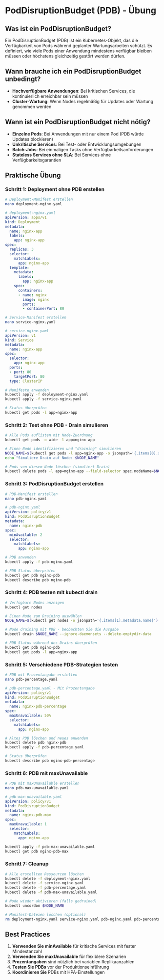 # PodDisruptionBudget (PDB) - Übung

## Was ist ein PodDisruptionBudget?

Ein PodDisruptionBudget (PDB) ist ein Kubernetes-Objekt, das die Verfügbarkeit von Pods während geplanter Wartungsarbeiten schützt. Es definiert, wie viele Pods einer Anwendung mindestens verfügbar bleiben müssen oder höchstens gleichzeitig gestört werden dürfen.

## Wann brauche ich ein PodDisruptionBudget unbedingt?

- **Hochverfügbare Anwendungen**: Bei kritischen Services, die kontinuierlich erreichbar sein müssen
- **Cluster-Wartung**: Wenn Nodes regelmäßig für Updates oder Wartung genommen werden

## Wann ist ein PodDisruptionBudget nicht nötig?

- **Einzelne Pods**: Bei Anwendungen mit nur einem Pod (PDB würde Updates blockieren)
- **Unkritische Services**: Bei Test- oder Entwicklungsumgebungen
- **Batch-Jobs**: Bei einmaligen Tasks ohne Verfügbarkeitsanforderungen
- **Stateless Services ohne SLA**: Bei Services ohne Verfügbarkeitsgarantien

## Praktische Übung

### Schritt 1: Deployment ohne PDB erstellen

```bash
# Deployment-Manifest erstellen
nano deployment-nginx.yaml
```

```yaml
# deployment-nginx.yaml
apiVersion: apps/v1
kind: Deployment
metadata:
  name: nginx-app
  labels:
    app: nginx-app
spec:
  replicas: 3
  selector:
    matchLabels:
      app: nginx-app
  template:
    metadata:
      labels:
        app: nginx-app
    spec:
      containers:
      - name: nginx
        image: nginx
        ports:
        - containerPort: 80
```

```bash
# Service-Manifest erstellen
nano service-nginx.yaml
```

```yaml
# service-nginx.yaml
apiVersion: v1
kind: Service
metadata:
  name: nginx-app
spec:
  selector:
    app: nginx-app
  ports:
  - port: 80
    targetPort: 80
  type: ClusterIP
```

```bash
# Manifeste anwenden
kubectl apply -f deployment-nginx.yaml
kubectl apply -f service-nginx.yaml

# Status überprüfen
kubectl get pods -l app=nginx-app
```

### Schritt 2: Test ohne PDB - Drain simulieren

```bash
# Alle Pods auflisten mit Node-Zuordnung
kubectl get pods -o wide -l app=nginx-app

# Einen Node identifizieren und "draining" simulieren
NODE_NAME=$(kubectl get pods -l app=nginx-app -o jsonpath='{.items[0].spec.nodeName}')
echo "Simuliere Drain auf Node: $NODE_NAME"

# Pods von diesem Node löschen (simuliert Drain)
kubectl delete pods -l app=nginx-app --field-selector spec.nodeName=$NODE_NAME
```

### Schritt 3: PodDisruptionBudget erstellen

```bash
# PDB-Manifest erstellen
nano pdb-nginx.yaml
```

```yaml
# pdb-nginx.yaml
apiVersion: policy/v1
kind: PodDisruptionBudget
metadata:
  name: nginx-pdb
spec:
  minAvailable: 2
  selector:
    matchLabels:
      app: nginx-app
```

```bash
# PDB anwenden
kubectl apply -f pdb-nginx.yaml

# PDB Status überprüfen
kubectl get pdb nginx-pdb
kubectl describe pdb nginx-pdb
```

### Schritt 4: PDB testen mit kubectl drain

```bash
# Verfügbare Nodes anzeigen
kubectl get nodes

# Einen Node zum Draining auswählen
NODE_NAME=$(kubectl get nodes -o jsonpath='{.items[1].metadata.name}')

# Node draining mit PDB - beobachten Sie die Ausgabe
kubectl drain $NODE_NAME --ignore-daemonsets --delete-emptydir-data

# PDB Status während des Drains überprüfen
kubectl get pdb nginx-pdb
kubectl get pods -l app=nginx-app
```

### Schritt 5: Verschiedene PDB-Strategien testen

```bash
# PDB mit Prozentangabe erstellen
nano pdb-percentage.yaml
```

```yaml
# pdb-percentage.yaml - Mit Prozentangabe
apiVersion: policy/v1
kind: PodDisruptionBudget
metadata:
  name: nginx-pdb-percentage
spec:
  maxUnavailable: 50%
  selector:
    matchLabels:
      app: nginx-app
```

```bash
# Altes PDB löschen und neues anwenden
kubectl delete pdb nginx-pdb
kubectl apply -f pdb-percentage.yaml

# Status überprüfen
kubectl describe pdb nginx-pdb-percentage
```

### Schritt 6: PDB mit maxUnavailable

```bash
# PDB mit maxUnavailable erstellen
nano pdb-max-unavailable.yaml
```

```yaml
# pdb-max-unavailable.yaml
apiVersion: policy/v1
kind: PodDisruptionBudget
metadata:
  name: nginx-pdb-max
spec:
  maxUnavailable: 1
  selector:
    matchLabels:
      app: nginx-app
```

```bash
kubectl apply -f pdb-max-unavailable.yaml
kubectl get pdb nginx-pdb-max
```

### Schritt 7: Cleanup

```bash
# Alle erstellten Ressourcen löschen
kubectl delete -f deployment-nginx.yaml
kubectl delete -f service-nginx.yaml
kubectl delete -f pdb-percentage.yaml
kubectl delete -f pdb-max-unavailable.yaml

# Node wieder aktivieren (falls gedrained)
kubectl uncordon $NODE_NAME

# Manifest-Dateien löschen (optional)
rm deployment-nginx.yaml service-nginx.yaml pdb-nginx.yaml pdb-percentage.yaml pdb-max-unavailable.yaml
```

## Best Practices

1. **Verwenden Sie minAvailable** für kritische Services mit fester Mindestanzahl
2. **Verwenden Sie maxUnavailable** für flexiblere Szenarien
3. **Prozentangaben** sind nützlich bei variablen Replikaanzahlen
4. **Testen Sie PDBs** vor der Produktionseinführung
5. **Koordinieren Sie** PDBs mit HPA-Einstellungen

